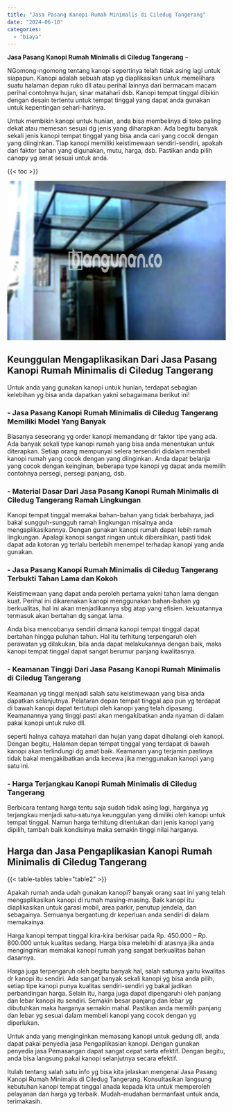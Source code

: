 ```yaml
---
title: "Jasa Pasang Kanopi Rumah Minimalis di Ciledug Tangerang"
date: "2024-06-18"
categories: 
  - "biaya"
---
```


**Jasa Pasang Kanopi Rumah Minimalis di Ciledug Tangerang** –

NGomong-ngomong tentang kanopi sepertinya telah tidak asing lagi untuk siapapun. Kanopi adalah sebuah atap yg diaplikasikan untuk memelihara suatu halaman depan ruko dll atau perihal lainnya dari bermacam macam perihal contohnya hujan, sinar matahari dsb. Kanopi tempat tinggal dibikin dengan desain tertentu untuk tempat tinggal yang dapat anda gunakan untuk kepentingan sehari-harinya.

Untuk membikin kanopi untuk hunian, anda bisa membelinya di toko paling dekat atau memesan sesuai dg jenis yang diharapkan. Ada begitu banyak sekali jenis kanopi tempat tinggal yang bisa anda cari yang cocok dengan yang diinginkan. Tiap kanopi memiliki keistimewaan sendiri-sendiri, apakah dari faktor bahan yang digunakan, mutu, harga, dsb. Pastikan anda pilih canopy yg amat sesuai untuk anda.

{{< toc >}}

![Jasa Pasang Kanopi Rumah Minimalis di Ciledug Tangerang](/images/harga-kanopi-minimalis-24.png)

## Keunggulan Mengaplikasikan Dari Jasa Pasang Kanopi Rumah Minimalis di Ciledug Tangerang

Untuk anda yang gunakan kanopi untuk hunian, terdapat sebagian kelebihan yg bisa anda dapatkan yakni sebagaimana berikut ini!

### \- Jasa Pasang Kanopi Rumah Minimalis di Ciledug Tangerang Memiliki Model Yang Banyak

Biasanya seseorang yg order kanopi memandang dr faktor tipe yang ada. Ada banyak sekali type kanopi rumah yang bisa anda menentukan untuk diterapkan. Setiap orang mempunyai selera tersendiri didalam membeli kanopi rumah yang cocok dengan yang diinginkan. Anda dapat belanja yang cocok dengan keinginan, beberapa type kanopi yg dapat anda memilih contohnya persegi, persegi panjang, dsb.

### \- Material Dasar Dari Jasa Pasang Kanopi Rumah Minimalis di Ciledug Tangerang Ramah Lingkungan

Kanopi tempat tinggal memakai bahan-bahan yang tidak berbahaya, jadi bakal sungguh-sungguh ramah lingkungan misalnya anda mengaplikasikannya. Dengan gunakan kanopi rumah dapat lebih ramah lingkungan. Apalagi kanopi sangat ringan untuk dibersihkan, pasti tidak dapat ada kotoran yg terlalu berlebih menempel terhadap kanopi yang anda gunakan.

### \- Jasa Pasang Kanopi Rumah Minimalis di Ciledug Tangerang Terbukti Tahan Lama dan Kokoh

Keistimewaan yang dapat anda peroleh pertama yakni tahan lama dengan kuat. Perihal ini dikarenakan kanopi menggunakan bahan-bahan yg berkualitas, hal ini akan menjadikannya sbg atap yang efisien. kekuatannya termasuk akan bertahan dg sangat lama.

Anda bisa mencobanya sendiri dimana kanopi tempat tinggal dapat bertahan hingga puluhan tahun. Hal itu terhitung terpengaruh oleh perawatan yg dilakukan, bila anda dapat melakukannya dengan baik, maka kanopi tempat tinggal dapat sangat berumur panjang kwalitasnya.

### \- Keamanan Tinggi Dari Jasa Pasang Kanopi Rumah Minimalis di Ciledug Tangerang

Keamanan yg tinggi menjadi salah satu keistimewaan yang bisa anda dapatkan selanjutnya. Pelataran depan tempat tinggal apa pun yg terdapat di bawah kanopi dapat tertutupi oleh kanopi yang telah dipasang. Keamanannya yang tinggi pasti akan mengakibatkan anda nyaman di dalam pakai kanopi untuk ruko dll.

seperti halnya cahaya matahari dan hujan yang dapat dihalangi oleh kanopi. Dengan begitu, Halaman depan tempat tinggal yang terdapat di bawah kanopi akan terlindungi dg amat baik. Keamanan yang terjamin pastinya tidak bakal mengakibatkan anda kecewa jika menggunakan kanopi yang satu ini.

### \- Harga Terjangkau Kanopi Rumah Minimalis di Ciledug Tangerang

Berbicara tentang harga tentu saja sudah tidak asing lagi, harganya yg terjangkau menjadi satu-satunya keunggulan yang dimiliki oleh kanopi untuk tempat tinggal. Namun harga terhitung ditentukan dari jenis kanopi yang dipilih, tambah baik kondisinya maka semakin tinggi nilai harganya.

## Harga dan Jasa Pengaplikasian Kanopi Rumah Minimalis di Ciledug Tangerang

{{< table-tables table="table2" >}}

Apakah rumah anda udah gunakan kanopi? banyak orang saat ini yang telah mengaplikasikan kanopi di rumah masing-masing. Baik kanopi itu diaplikasikan untuk garasi mobil, area parkir, penutup jendela, dan sebagainya. Semuanya bergantung dr keperluan anda sendiri di dalam memakainya.

Harga kanopi tempat tinggal kira-kira berkisar pada Rp. 450.000 – Rp. 800.000 untuk kualitas sedang. Harga bisa melebihi di atasnya jika anda menginginkan memakai kanopi rumah yang sangat berkualitas bahan dasarnya.

Harga juga terpengaruh oleh begitu banyak hal, salah satunya yaitu kwalitas dr kanopi itu sendiri. Ada sangat banyak sekali kanopi yg bisa anda pilih, setiap tipe kanopi punya kualitas sendiri-sendiri yg bakal jadikan perbandingan harga. Selain itu, harga juga dapat dipengaruhi oleh panjang dan lebar kanopi itu sendiri. Semakin besar panjang dan lebar yg dibutuhkan maka harganya semakin mahal. Pastikan anda memilih panjang dan lebar yg sesuai dalam membeli kanopi yang cocok dengan yg diperlukan.

Untuk anda yang menginginkan memasang kanopi untuk gedung dll, anda dapat pakai penyedia jasa Pengaplikasian kanopi. Dengan gunakan penyedia jasa Pemasangan dapat sangat cepat serta efektif. Dengan begitu, anda bisa langsung pakai kanopi selanjutnya secara efektif.

Itulah tentang salah satu info yg bisa kita jelaskan mengenai Jasa Pasang Kanopi Rumah Minimalis di Ciledug Tangerang. Konsultasikan langsung kebutuhan kanopi tempat tinggal anada kepada kita untuk memperoleh pelayanan dan harga yg terbaik. Mudah-mudahan bermanfaat untuk anda, terimakasih.
